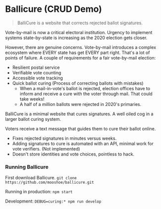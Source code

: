 # Ballicure (CRUD Demo) 

> BalliCure is a website that corrects rejected ballot signatures.

Vote-by-mail is now a critical electoral institution. Urgency to implement systems state-by-state is increasing as the 2020 election gets closer.

However, there are genuine concerns. Vote-by-mail introduces a complex ecosystem where EVERY state has get EVERY part right. That's a lot of points of failure. A couple of requirements for a fair vote-by-mail election:
* Resilient postal service
* Verifiable vote counting
* Accessible vote tracking
* Quick ballot curing (Process of correcting ballots with mistakes)
    * When a mail-in-vote's ballot is rejected, election offices have to inform and receive a cure with the voter through mail. That could take weeks!
    * A half of a million ballots were rejected in 2020's primaries.

BalliCure is a minimal website that cures signatures. A well oiled cog in a larger ballot curing system.

Voters receive a text message that guides them to cure their ballot online.
* Fixes rejected signatures in minutes versus weeks.
* Adding signatures to cure is automated with an API, minimal work for vote verifiers. (Not implemented) 
* Doesn't store identities and vote choices, pointless to hack.

### Running Ballicure

First download Ballicure.
``git clone https://github.com/mooshoe/ballicure.git``

Running in production:
``npm start``

Development:
``DEBUG=curing:* npm run develop``
